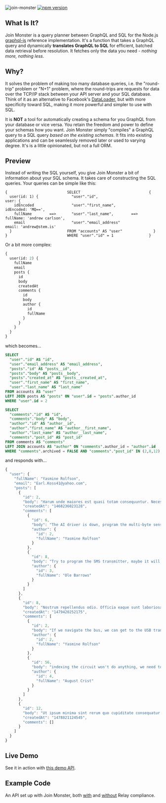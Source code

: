 ![join-monster](img/join_monster.png)
[![npm version](https://badge.fury.io/js/join-monster.svg)](https://badge.fury.io/js/join-monster)

## What Is It?

Join Monster is a query planner between GraphQL and SQL for the Node.js [graphql-js](https://github.com/graphql/graphql-js) reference implementation.
It's a function that takes a GraphQL query and dynamically **translates GraphQL to SQL** for efficient, batched data retrieval before resolution. It fetches only the data you need - *nothing more, nothing less*.

## Why?

It solves the problem of making too many database queries, i.e. the "round-trip" problem or "N+1" problem, where the round-trips are requests for data over the TCP/IP stack between your API server and your SQL database. Think of it as an alternative to Facebook's [DataLoader](https://github.com/facebook/dataloader), but with more specificity toward SQL, making it more powerful and simpler to use with SQL.

It is **NOT** a tool for automatically creating a schema for you GraphQL from your database or vice versa. You retain the freedom and power to define your schemas how you want. Join Monster simply "compiles" a GraphQL query to a SQL query *based on the existing schemas*. It fits into existing applications and can be seamlessly removed later or used to varying degree. It's is a little opinionated, but not a full ORM.


## Preview

Instead of writing the SQL yourself, you give Join Monster a bit of information about your SQL schema.
It takes care of constructing the SQL queries. Your queries can be simple like this:

```
{                           SELECT                               {
  user(id: 1) {               "user"."id",                         user: {
    idEncoded                 "user"."first_name",                   idEncoded: 'MQ==',
    fullName        ==>       "user"."last_name",        ==>         fullName: 'andrew carlson',
    email                     "user"."email_address"                 email: 'andrew@stem.is'
  }                         FROM "accounts" AS "user"              }
}                           WHERE "user"."id" = 1                }
```

Or a bit more complex:

```graphql
{
  user(id: 2) {
    fullName
    email
    posts {
      id
      body
      createdAt
      comments {
        id
        body
        author {
          id
          fullName
        }
      }
    }
  }
}
```

which becomes...

```sql
SELECT
  "user"."id" AS "id",
  "user"."email_address" AS "email_address",
  "posts"."id" AS "posts__id",
  "posts"."body" AS "posts__body",
  "posts"."created_at" AS "posts__created_at",
  "user"."first_name" AS "first_name",
  "user"."last_name" AS "last_name"
FROM accounts AS "user"
LEFT JOIN posts AS "posts" ON "user".id = "posts".author_id
WHERE "user".id = 2

SELECT
  "comments"."id" AS "id",
  "comments"."body" AS "body",
  "author"."id" AS "author__id",
  "author"."first_name" AS "author__first_name",
  "author"."last_name" AS "author__last_name",
  "comments"."post_id" AS "post_id"
FROM comments AS "comments"
LEFT JOIN accounts AS "author" ON "comments".author_id = "author".id
WHERE "comments".archived = FALSE AND "comments"."post_id" IN (2,8,12)
```

and responds with...

```javascript
{
  "user": {
    "fullName": "Yasmine Rolfson",
    "email": "Earl.Koss41@yahoo.com",
    "posts": [
      {
        "id": 2,
        "body": "Harum unde maiores est quasi totam consequuntur. Necessitatibus doloribus ut totam dolore omnis quos error eos. Rem nostrum assumenda eius veniam fugit dicta in consequuntur. Ut porro dolorem aliquid qui magnam a.",
        "createdAt": "1468236023128",
        "comments": [
          {
            "id": 6,
            "body": "The AI driver is down, program the multi-byte sensor so we can parse the SAS bandwidth!",
            "author": {
              "id": 2,
              "fullName": "Yasmine Rolfson"
            }
          },
          {
            "id": 8,
            "body": "Try to program the SMS transmitter, maybe it will synthesize the optical firewall!",
            "author": {
              "id": 3,
              "fullName": "Ole Barrows"
            }
          }
        ]
      },
      {
        "id": 8,
        "body": "Nostrum repellendus odio. Officia eaque sunt laboriosam qui molestias quod quia eius non. Aut veritatis vero aliquid suscipit deserunt id architecto saepe. Dolorem fugit corrupti vel ipsa qui qui qui delectus facere.",
        "createdAt": "1479420252175",
        "comments": [
          {
            "id": 2,
            "body": "If we navigate the bus, we can get to the USB transmitter through the bluetooth XSS alarm!",
            "author": {
              "id": 2,
              "fullName": "Yasmine Rolfson"
            }
          },
          {
            "id": 56,
            "body": "indexing the circuit won't do anything, we need to calculate the mobile TCP interface!",
            "author": {
              "id": 4,
              "fullName": "August Crist"
            }
          }
        ]
      },
      {
        "id": 12,
        "body": "Ut ipsum minima sint rerum quo cupiditate consequatur omnis asperiores. At est aut et. Id quas ducimus et. Id et natus deserunt odio consequatur.",
        "createdAt": "1478821124545",
        "comments": []
      }
    ]
  }
}
```

## Live Demo

See it in action with [this demo API](http://join-monster.herokuapp.com/graphql?query=%7B%0A%20%20user(id%3A%202)%20%7B%0A%20%20%20%20fullName%0A%20%20%20%20email%0A%20%20%20%20posts%20%7B%0A%20%20%20%20%20%20id%0A%20%20%20%20%20%20body%0A%20%20%20%20%20%20createdAt%0A%20%20%20%20%20%20comments%20%7B%0A%20%20%20%20%20%20%20%20id%0A%20%20%20%20%20%20%20%20body%0A%20%20%20%20%20%20%20%20author%20%7B%0A%20%20%20%20%20%20%20%20%20%20id%0A%20%20%20%20%20%20%20%20%20%20fullName%0A%20%20%20%20%20%20%20%20%7D%0A%20%20%20%20%20%20%7D%0A%20%20%20%20%7D%0A%20%20%7D%0A%7D).

## Example Code

An API set up with Join Monster, both [with](https://github.com/stems/join-monster-demo/tree/master/schema-paginated) and [without](https://github.com/stems/join-monster-demo/tree/master/schema-basic) Relay compliance.

